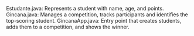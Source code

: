 Estudante.java: Represents a student with name, age, and points.
Gincana.java: Manages a competition, tracks participants and identifies the top-scoring student.
GincanaApp.java: Entry point that creates students, adds them to a competition, and shows the winner.